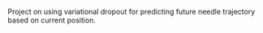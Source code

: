 Project on using variational dropout for predicting future needle trajectory based on current position.
